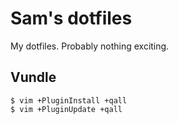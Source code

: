 Sam's dotfiles
==============

My dotfiles. Probably nothing exciting.

Vundle
------

```
$ vim +PluginInstall +qall
$ vim +PluginUpdate +qall
```
